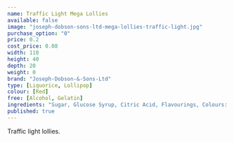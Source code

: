 ```yaml
---
name: Traffic Light Mega Lollies
available: false
image: "joseph-dobson-sons-ltd-mega-lollies-traffic-light.jpg"
purchase_option: "0"
price: 0.2
cost_price: 0.08
width: 110
height: 40
depth: 20
weight: 0
brand: "Joseph-Dobson-&-Sons-Ltd"
type: [Liquorice, Lollipop]
colour: [Red]
free: [Alcohol, Gelatin]
ingredients: "Sugar, Glucose Syrup, Citric Acid, Flavourings, Colours: E-102, E-129, E-142. Contains Sulphates."
published: true
---
```

Traffic light lollies.